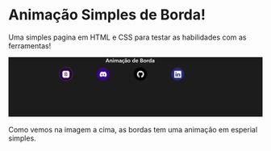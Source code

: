 # Animação Simples de Borda! 

Uma simples pagina em HTML e CSS para testar as habilidades com as ferramentas! 

 </b>
<p align="center">
  <img src="https://github.com/GustavoCardoso-io/anim_borde/blob/039bd951556684e01954a3c2219f46d6c0787a3b/Capturar.PNG" width="1280" title="hover text">
</p> 

</b>

Como vemos na imagem a cima, as  bordas tem uma animação em esperial simples.
